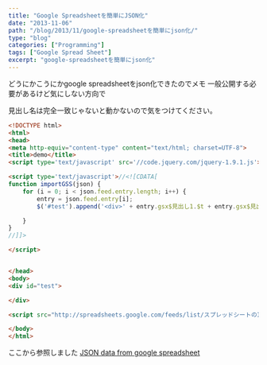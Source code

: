 ```yaml
---
title: "Google Spreadsheetを簡単にJSON化"
date: "2013-11-06"
path: "/blog/2013/11/google-spreadsheetを簡単にjson化/"
type: "blog"
categories: ["Programming"]
tags: ["Google Spread Sheet"] 
excerpt: "google-spreadsheetを簡単にjson化"
---
```


どうにかこうにかgoogle spreadsheetをjson化できたのでメモ
一般公開する必要があるけど気にしない方向で

見出し名は完全一致じゃないと動かないので気をつけてください。

```html
<!DOCTYPE html>
<html>
<head>
<meta http-equiv="content-type" content="text/html; charset=UTF-8">
<title>demo</title>
<script type='text/javascript' src='//code.jquery.com/jquery-1.9.1.js'></script>

<script type='text/javascript'>//<![CDATA[
function importGSS(json) {
    for (i = 0; i < json.feed.entry.length; i++) {
        entry = json.feed.entry[i];
        $('#test').append('<div>' + entry.gsx$見出し1.$t + entry.gsx$見出し2.$t + entry.gsx$見出し3.$t + entry.gsx$見出し4.$t + entry.gsx$見出し5.$t +'</div>');

    }
}
//]]>

</script>


</head>
<body>
<div id="test">

</div>

<script src="http://spreadsheets.google.com/feeds/list/スプレッドシートのID/1/public/values?alt=json-in-script&amp;callback=importGSS"></script>

</body>
</html>
```

ここから参照しました [JSON data from google spreadsheet](http://stackoverflow.com/questions/16230760/json-data-from-google-spreadsheet)
